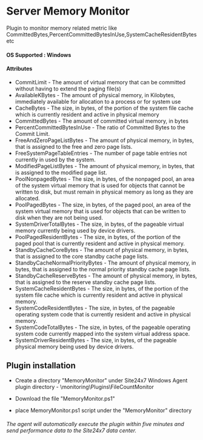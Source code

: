 # Server Memory Monitor #

Plugin to monitor memory related metric like CommittedBytes,PercentCommittedBytesInUse,SystemCacheResidentBytes etc

#### OS Supported : Windows ####

#### Attributes ####

* CommitLimit - The amount of virtual memory that can be committed without having to extend the paging file(s)
* AvailableKBytes - The amount of physical memory, in Kilobytes, immediately available for allocation to a process or for system use
* CacheBytes - The size, in bytes, of the portion of the system file cache which is currently resident and active in physical memory
* CommittedBytes - The amount of committed virtual memory, in bytes
* PercentCommittedBytesInUse - The ratio of Committed Bytes to the Commit Limit. 
* FreeAndZeroPageListBytes - The amount of physical memory, in bytes, that is assigned to the free and zero page lists.
* FreeSystemPageTableEntries - The number of page table entries not currently in used by the system.
* ModifiedPageListBytes - The amount of physical memory, in bytes, that is assigned to the modified page list.
* PoolNonpagedBytes - The size, in bytes, of the nonpaged pool, an area of the system virtual memory that is used for objects that cannot be written to disk, but must remain in physical memory as long as they are allocated.
* PoolPagedBytes - The size, in bytes, of the paged pool, an area of the system virtual memory that is used for objects that can be written to disk when they are not being used.
* SystemDriverTotalBytes - The size, in bytes, of the pageable virtual memory currently being used by device drivers.
* PoolPagedResidentBytes - The size, in bytes, of the portion of the paged pool that is currently resident and active in physical memory.
* StandbyCacheCoreBytes - The amount of physical memory, in bytes, that is assigned to the core standby cache page lists.
* StandbyCacheNormalPriorityBytes - The amount of physical memory, in bytes, that is assigned to the normal priority standby cache page lists.
* StandbyCacheReserveBytes - The amount of physical memory, in bytes, that is assigned to the reserve standby cache page lists.
* SystemCacheResidentBytes - The size, in bytes, of the portion of the system file cache which is currently resident and active in physical memory.
* SystemCodeResidentBytes - The size, in bytes, of the pageable operating system code that is currently resident and active in physical memory.
* SystemCodeTotalBytes - The size, in bytes, of the pageable operating system code currently mapped into the system virtual address space.
* SystemDriverResidentBytes - The size, in bytes, of the pageable physical memory being used by device drivers.

## Plugin installation ##

* Create a directory "MemoryMonitor" under Site24x7 Windows Agent plugin directory - <Agent Installation Directory>\monitoring\Plugins\FileCountMonitor

* Download the file "MemoryMonitor.ps1"  

* place MemoryMonitor.ps1 script under the "MemoryMonitor" directory


###### The agent will automatically execute the plugin within five minutes and send performance data to the Site24x7 data center. ######
